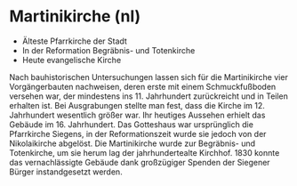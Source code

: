 # Martinikirche (nl)

* Älteste Pfarrkirche der Stadt
* In der Reformation Begräbnis- und Totenkirche
* Heute evangelische Kirche

Nach bauhistorischen Untersuchungen lassen sich für die Martinikirche vier Vorgängerbauten nachweisen, deren erste mit einem Schmuckfußboden versehen war, der mindestens ins 11. Jahrhundert zurückreicht und in Teilen erhalten ist.
Bei Ausgrabungen stellte man fest, dass die Kirche im 12. Jahrhundert wesentlich größer war. Ihr heutiges Aussehen erhielt das Gebäude im 16. Jahrhundert.
Das Gotteshaus war ursprünglich die Pfarrkirche Siegens, in der Reformationszeit wurde sie jedoch von der Nikolaikirche abgelöst. Die Martinikirche wurde zur Begräbnis- und Totenkirche, um sie herum lag der jahrhundertealte Kirchhof. 1830 konnte das vernachlässigte Gebäude dank großzügiger Spenden der Siegener Bürger instandgesetzt werden.
